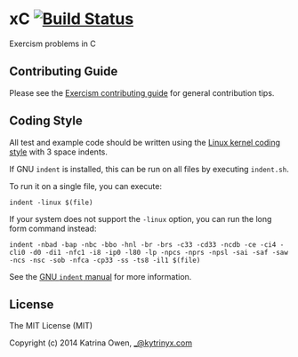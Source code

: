 # xC [![Build Status](https://travis-ci.org/exercism/xc.svg?branch=master)](https://travis-ci.org/exercism/xc)

Exercism problems in C

## Contributing Guide

Please see the [Exercism contributing guide](https://github.com/exercism/x-common/blob/master/CONTRIBUTING.md) for general contribution tips.

## Coding Style

All test and example code should be written using the [Linux kernel coding style](https://www.kernel.org/doc/Documentation/CodingStyle) with 3 space indents.

If GNU `indent` is installed, this can be run on all files by executing `indent.sh`.

To run it on a single file, you can execute:

```shell
indent -linux $(file)
```

If your system does not support the `-linux` option, you can run the long form command instead:

```shell
indent -nbad -bap -nbc -bbo -hnl -br -brs -c33 -cd33 -ncdb -ce -ci4 -cli0 -d0 -di1 -nfc1 -i8 -ip0 -l80 -lp -npcs -nprs -npsl -sai -saf -saw -ncs -nsc -sob -nfca -cp33 -ss -ts8 -il1 $(file)
```

See the [GNU `indent` manual](https://www.gnu.org/software/indent/manual/indent.html#SEC4) for more information.

## License

The MIT License (MIT)

Copyright (c) 2014 Katrina Owen, _@kytrinyx.com
